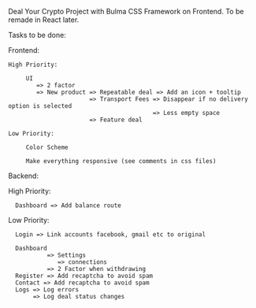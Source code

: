 Deal Your Crypto Project with Bulma CSS Framework on Frontend. To be remade in React later.

Tasks to be done:

Frontend:

    High Priority:

         UI 
            => 2 factor
            => New product => Repeatable deal => Add an icon + tooltip
                           => Transport Fees => Disappear if no delivery option is selected
                                             => Less empty space
                           => Feature deal
                      
    Low Priority:

         Color Scheme

         Make everything responsive (see comments in css files)



Backend:

   High Priority:

      Dashboard => Add balance route

   Low Priority:

      Login => Link accounts facebook, gmail etc to original
      
      Dashboard 
               => Settings
                  => connections
               => 2 Factor when withdrawing
      Register => Add recaptcha to avoid spam
      Contact => Add recaptcha to avoid spam                        
      Logs => Log errors
           => Log deal status changes